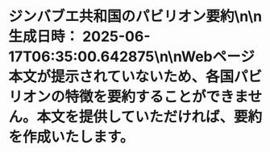 # ジンバブエ共和国のパビリオン要約\n\n**生成日時：** 2025-06-17T06:35:00.642875\n\nWebページ本文が提示されていないため、各国パビリオンの特徴を要約することができません。本文を提供していただければ、要約を作成いたします。
